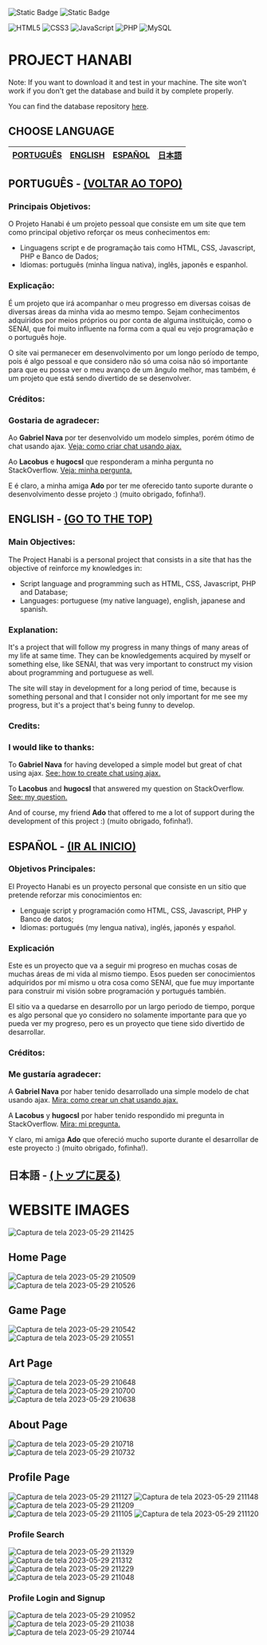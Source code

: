 <img alt="Static Badge" src="https://img.shields.io/badge/MONAMBIKE-%236c00fa?style=for-the-badge&label=MADE%20BY&labelColor=%23050505"> <img alt="Static Badge" src="https://img.shields.io/badge/CC--BY--4.0%20license-%236c00fa?style=for-the-badge&label=LICENSE&labelColor=%23050505">

![HTML5](https://img.shields.io/badge/html5-%23E34F26.svg?style=for-the-badge&logo=html5&logoColor=white)
![CSS3](https://img.shields.io/badge/css3-%231572B6.svg?style=for-the-badge&logo=css3&logoColor=white)
![JavaScript](https://img.shields.io/badge/javascript-%23323330.svg?style=for-the-badge&logo=javascript&logoColor=%23F7DF1E)
![PHP](https://img.shields.io/badge/php-%23777BB4.svg?style=for-the-badge&logo=php&logoColor=white)
![MySQL](https://img.shields.io/badge/mysql-%2300f.svg?style=for-the-badge&logo=mysql&logoColor=white)

# PROJECT HANABI

Note: If you want to download it and test in your machine. The site won't work if you don't get the database and build it by complete properly.

You can find the database repository [here](https://github.com/monambike/project-hanabi-database/).

## CHOOSE LANGUAGE
| [PORTUGUÊS](#PORTUGUÊS---VOLTAR-AO-TOPO) | [ENGLISH](#ENGLISH---GO-TO-THE-TOP) | [ESPAÑOL](#ESPAÑOL---IR-AL-INICIO) | [日本語](#日本語---トップに戻る) |
|-|-|-|-|

## PORTUGUÊS - [(VOLTAR AO TOPO)](#PROJECT-HANABI)

### Principais Objetivos:

O Projeto Hanabi é um projeto pessoal que consiste em um site que tem como principal objetivo reforçar os meus conhecimentos em:

- Linguagens script e de programação tais como HTML, CSS, Javascript, PHP e Banco de Dados;
- Idiomas: português (minha língua nativa), inglês, japonês e espanhol.

### Explicação:

É um projeto que irá acompanhar o meu progresso em diversas coisas de diversas áreas da minha vida ao mesmo tempo. Sejam conhecimentos adquiridos por meios próprios ou por conta de alguma instituição, como o SENAI, que foi muito influente na forma com a qual eu vejo programação e o português hoje.

O site vai permanecer em desenvolvimento por um longo período de tempo, pois é algo pessoal e que considero não só uma coisa não só importante para que eu possa ver o meu avanço de um ângulo melhor, mas também, é um projeto que está sendo divertido de se desenvolver.

### Créditos:

### Gostaria de agradecer:

Ao **Gabriel Nava** por ter desenvolvido um modelo simples, porém ótimo de chat usando ajax. 
[Veja: como criar chat usando ajax.](https://code.tutsplus.com/tutorials/how-to-create-a-simple-web-based-chat-application--net-5931)

Ao **Lacobus** e **hugocsl** que responderam a minha pergunta no StackOverflow.
[Veja: minha pergunta.](https://pt.stackoverflow.com/questions/459170/como-não-permitir-o-usuário-de-criar-html-usando-input-text)

E é claro, a minha amiga **Ado** por ter me oferecido tanto suporte durante o desenvolvimento desse projeto :) (muito obrigado, fofinha!).

## ENGLISH - [(GO TO THE TOP)](#PROJECT-HANABI)

### Main Objectives:

The Project Hanabi is a personal project that consists in a site that has the objective of reinforce my knowledges in:

- Script language and programming such as HTML, CSS, Javascript, PHP and Database;
- Languages: portuguese (my native language), english, japanese and spanish.

### Explanation:

It's a project that will follow my progress in many things of many areas of my life at same time. They can be knowledgements acquired by myself or something else, like SENAI, that was very important to construct my vision about programming and portuguese as well.

The site will stay in development for a long period of time, because is something personal and that I consider not only important for me see my progress, but it's a project that's being funny to develop.

### Credits:

### I would like to thanks:

To **Gabriel Nava** for having developed a simple model but great of chat using ajax. 
[See: how to create chat using ajax.](https://code.tutsplus.com/tutorials/how-to-create-a-simple-web-based-chat-application--net-5931)

To **Lacobus** and **hugocsl** that answered my question on StackOverflow.
[See: my question.](https://pt.stackoverflow.com/questions/459170/como-não-permitir-o-usuário-de-criar-html-usando-input-text)

And of course, my friend **Ado** that offered to me a lot of support during the development of this project :) (muito obrigado, fofinha!).

## ESPAÑOL - [(IR AL INICIO)](#PROJECT-HANABI)

### Objetivos Principales:

El Proyecto Hanabi es un proyecto personal que consiste en un sitio que pretende reforzar mis conocimientos en:

- Lenguaje script y programación como HTML, CSS, Javascript, PHP y Banco de datos;
- Idiomas: portugués (my lengua nativa), inglés, japonés y español.

### Explicación

Este es un proyecto que va a seguir mi progreso en muchas cosas de muchas áreas de mi vida al mismo tiempo. Esos pueden ser conocimientos adquiridos por mí mismo u otra cosa como SENAI, que fue muy importante para construir mi visión sobre programación y portugués también.

El sitio va a quedarse en desarrollo por un largo periodo de tiempo, porque es algo personal que yo considero no solamente importante para que yo pueda ver my progreso, pero es un proyecto que tiene sido divertido de desarrollar.

### Créditos:

### Me gustaría agradecer:

A **Gabriel Nava** por haber tenido desarrollado una simple modelo de chat usando ajax.
[Mira: como crear un chat usando ajax.](https://code.tutsplus.com/tutorials/how-to-create-a-simple-web-based-chat-application--net-5931)

A **Lacobus** y **hugocsl** por haber tenido respondido mi pregunta in StackOverflow.
[Mira: mi pregunta.](https://pt.stackoverflow.com/questions/459170/como-não-permitir-o-usuário-de-criar-html-usando-input-text)

Y claro, mi amiga **Ado** que ofereció mucho suporte durante el desarrollar de este proyecto :) (muito obrigado, fofinha!).

## 日本語 - [(トップに戻る)](#PROJECT-HANABI)

# WEBSITE IMAGES

![Captura de tela 2023-05-29 211425](https://github.com/monambike/project-hanabi-web/assets/35270174/be541760-22e6-4375-96f9-389eb4260cfd)

## Home Page

![Captura de tela 2023-05-29 210509](https://github.com/monambike/project-hanabi-web/assets/35270174/bd8521e8-b888-4a77-ab30-501645054aa1)
![Captura de tela 2023-05-29 210526](https://github.com/monambike/project-hanabi-web/assets/35270174/25aa8370-3055-4b6b-9134-e520bf5754c9)

## Game Page

![Captura de tela 2023-05-29 210542](https://github.com/monambike/project-hanabi-web/assets/35270174/c509df79-3990-4b27-b532-09e38d470417)
![Captura de tela 2023-05-29 210551](https://github.com/monambike/project-hanabi-web/assets/35270174/f42bed6a-799a-4b0e-90db-8acf9b400601)

## Art Page

![Captura de tela 2023-05-29 210648](https://github.com/monambike/project-hanabi-web/assets/35270174/9f8e53eb-bdb6-49c5-97c4-6e2d846595e4)
![Captura de tela 2023-05-29 210700](https://github.com/monambike/project-hanabi-web/assets/35270174/7949f23c-0a38-4baf-a598-dae0d1e7b99b)
![Captura de tela 2023-05-29 210638](https://github.com/monambike/project-hanabi-web/assets/35270174/e345a3f2-5a80-4513-a285-f31db9137b97)

## About Page

![Captura de tela 2023-05-29 210718](https://github.com/monambike/project-hanabi-web/assets/35270174/b93a75cd-8d8d-47d9-8ab7-5cde2601a3d8)
![Captura de tela 2023-05-29 210732](https://github.com/monambike/project-hanabi-web/assets/35270174/0e4c8de7-25cd-41d7-bf08-351b0859fbdc)


## Profile Page

![Captura de tela 2023-05-29 211127](https://github.com/monambike/project-hanabi-web/assets/35270174/47332863-6759-464d-9330-bb08e4e6e300)
![Captura de tela 2023-05-29 211148](https://github.com/monambike/project-hanabi-web/assets/35270174/69e6f726-5618-4967-81cb-ce90e3c33093)
![Captura de tela 2023-05-29 211209](https://github.com/monambike/project-hanabi-web/assets/35270174/c153d343-8869-4321-bdeb-7b437e5ed3cc)
![Captura de tela 2023-05-29 211105](https://github.com/monambike/project-hanabi-web/assets/35270174/1c8e37c8-47a2-414d-ac34-a0ab4d371e60)
![Captura de tela 2023-05-29 211120](https://github.com/monambike/project-hanabi-web/assets/35270174/f8c09afe-caff-4a27-a433-d8adf09aa09b)

### Profile Search

![Captura de tela 2023-05-29 211329](https://github.com/monambike/project-hanabi-web/assets/35270174/1abeac08-8b12-40dc-92cd-84185e190992)
![Captura de tela 2023-05-29 211312](https://github.com/monambike/project-hanabi-web/assets/35270174/907a1f00-a078-4abc-b870-964b2a7a01d3)
![Captura de tela 2023-05-29 211229](https://github.com/monambike/project-hanabi-web/assets/35270174/b8b70cb0-9550-42a3-ad67-595e910f7427)
![Captura de tela 2023-05-29 211048](https://github.com/monambike/project-hanabi-web/assets/35270174/d16534dc-ba11-434f-8178-6b14b5f34b20)

### Profile Login and Signup

![Captura de tela 2023-05-29 210952](https://github.com/monambike/project-hanabi-web/assets/35270174/c11d1810-60fb-41fd-9475-f3c2ac489fb9)
![Captura de tela 2023-05-29 211038](https://github.com/monambike/project-hanabi-web/assets/35270174/2cd4e45c-a5cf-4295-b5c1-1e49d5fb5910)
![Captura de tela 2023-05-29 210744](https://github.com/monambike/project-hanabi-web/assets/35270174/901bd759-7003-42e5-8540-d9962369ff09)
